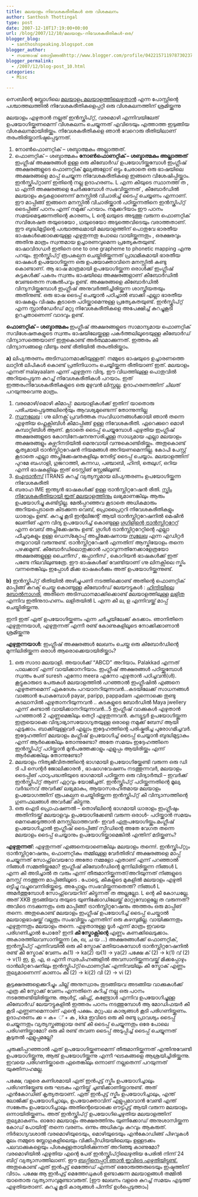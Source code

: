 ```yaml
---
title: മലയാളം നിവേശകരീതികള്‍ ഒരു വിശകലനം
author: Santhosh Thottingal
type: post
date: 2007-12-10T17:19:00+00:00
url: /blog/2007/12/10/മലയാളം-നിവേശകരീതികള്‍-ഒര/
blogger_blog:
  - santhoshspeaking.blogspot.com
blogger_author:
  - സന്തോഷ് തോട്ടിങ്ങല്‍http://www.blogger.com/profile/04221571197873023782noreply@blogger.com
blogger_permalink:
  - /2007/12/blog-post_10.html
categories:
  - Misc

---
```

സെബിന്റെ ബ്ലോഗിലെ [മലയാളം മലയാളത്തിലെഴുതാന്‍][1] എന്ന പോസ്റ്റിന്റെ പശ്ചാത്തലത്തില്‍ നിവേശകരീതികളെപ്പറ്റി ഒരു വിശകലനത്തിന് ശ്രമിയ്ക്കുന്നു

മലയാളം എഴുതാന്‍ നല്ലത് ഇന്‍സ്ക്രിപ്റ്റ്, വരമൊഴി എന്നിവയിലേത് ഉപയോഗിയ്ക്കണമെന്ന് വിശകലനം ചെയ്യുന്നത് എവിടെയും എത്താത്ത ഇടുങ്ങിയ വിശകലനമായിരിയ്ക്കും. നിവേശകരീതികളെ ഞാന്‍ വേറൊരു രീതിയിലാണ് തരംതിരിയ്ക്കാനിഷ്ടപ്പെടുന്നത്.
1. നോണ്‍ഫൊണറ്റിക് &#8211; ശബ്ദാത്മകം അല്ലാത്തത്.
2. ഫൊണറ്റിക് &#8211; ശബ്ദാത്മകം
<span style="font-weight: bold;">നോണ്‍ഫൊണറ്റിക് &#8211; ശബ്ദാത്മകം അല്ലാത്തത്</span>
ഇംഗ്ലീഷ് അക്ഷരങ്ങള്‍ ഉള്ള ഒരു കീബോര്‍ഡ് ഉപയോഗിയ്ക്കുമ്പോള്‍ ഇംഗ്ലീഷ് അക്ഷരങ്ങളുടെ ഫൊണറ്റിക് മൂല്യങ്ങളോട് ഒട്ടും ചേരാതെ ഒരു ഭാഷയിലെ അക്ഷരങ്ങളെ മാപ്പ് ചെയ്യുന്ന നിവേശകരീതികളെ ഇങ്ങനെ വിശേഷിപ്പിയ്ക്കാം. ഇന്‍സ്ക്രിപ്റ്റാണ് ഇതിന്റെ നല്ല ഉദാഹരണം. L എന്ന കീയുടെ സ്ഥാനത്ത് ത , ഥ എന്നീ അക്ഷരങ്ങളെ ചേര്‍ക്കുമ്പോള്‍ സംഭവിയ്ക്കുന്നത് , കീബോര്‍ഡില്‍ മലയാളം കട്ടകളാണെന്ന് മനസ്സില്‍ വിചാരിച്ച് ടൈപ്പ് ചെയ്യണം എന്നാണ്. ഈ മാപ്പിങ്ങ് ഇങ്ങനെ മനസ്സില്‍ വിചാരിയ്ക്കാന്‍ പഠിയ്ക്കുന്നതിനെ ഇന്‍സ്ക്രിപ്റ്റ് ടൈപ്പിങ്ങ് പഠനം എന്ന് നമുക്ക് പറയാം. നമുക്കറിയാം ഈ പഠനം സമയമെടുക്കുന്നതിന്റെ കാരണം, L ന്റെ ലയുടെ അടുത്തു വരുന്ന ഫൊണറ്റിക് സവിശേഷത തയുടെയോ , ഥയുടെയോ അടുത്തെവിടെയും വരാത്തതാണ്. ഈ ബുദ്ധിമുട്ടിന്റെ പശ്ചാത്തലമായി മലയാളത്തിന് പൊതുവേ ഭാരതീയ ഭാഷകള്‍ക്കൊക്കെയുള്ള എഴുതുന്നതു പോലെ വായിയ്ക്കുന്നതും , ഒരക്ഷരവും അതിനു മാത്രം സ്വന്തമായ ഉച്ചാരണവുമെന്ന പ്രത്യേകതയുണ്ട്. ഭാഷാവിദഗ്ധര്‍ ഇതിനെ one to one grapheme to phonetic mapping എന്നു പറയും.
ഇന്‍സ്ക്രിപ്റ്റ് രൂപകല്പന ചെയ്തിരിയ്ക്കുന്നത് പ്രാഥമികമായി ഭാരതീയ ഭാഷകള്‍ ഉപയോഗിയ്ക്കുന്ന ഒരു ഉപയോക്താവിനെ മനസ്സില്‍ കണ്ടു കൊണ്ടാണ്. ആ ഭാഷ മാത്രമായി ഉപയോഗിയ്ക്കുന്ന ഒരാള്‍ക്ക് ഇംഗ്ലീഷ് കട്ടകള്‍ക്ക് പകരം സ്വന്തം ഭാഷയിലെ അക്ഷരങ്ങളാണ് കീബോര്‍ഡില്‍ വേണ്ടതെന്ന സങ്കല്‍പവും ഉണ്ട്. അക്ഷരങ്ങളെ കീബോര്‍ഡില്‍ വിന്യസിയ്ക്കുമ്പോള്‍ ഇംഗ്ലീഷ് അനുവര്‍ത്തിച്ചിരിയ്ക്കുന്ന ശാസ്ത്രീയതയും അതിനുണ്ട്. ഒരു ഭാഷ ടൈപ്പ് ചെയ്യാന്‍ പഠിച്ചാല്‍ ബാക്കി എല്ലാ ഭാരതീയ ഭാഷകളും വിഷമം കൂടാതെ പഠിയ്ക്കാമെന്നുള്ള പ്രത്യേകതയുണ്ട്. ഇന്‍സ്ക്രിപ്റ്റ് എന്ന സ്റ്റാന്‍ഡേര്‍ഡ് മറ്റു നിവേശകരീതികളെ അപേക്ഷിച്ച് കുറച്ചുകൂടി ഉറച്ചതാണെന്ന് വാദവും ഉണ്ട്.

<span style="font-weight: bold;">ഫൊണറ്റിക് &#8211; ശബ്ദാത്മകം </span>
ഇംഗ്ലീഷ് അക്ഷരങ്ങളുടെ സാമാന്യമായ ഫൊണറ്റിക് സവിശേഷതകളുടെ സ്വന്തം ഭാഷയിലേയ്ക്കുള്ള പകര്‍ത്തലിലൂടെയുള്ള കീബോര്‍ഡ് വിന്യാസത്തെയാണ് ഇതുകൊണ്ട് അര്‍ത്ഥമാക്കുന്നത്. ഇത്തരം കീ വിന്യാസങ്ങളെ വീണ്ടും രണ്ട് രീതിയില്‍ തരംതിരിയ്ക്കാം.

<span style="font-weight: bold;">a)</span> ലിപ്യന്തരണം അടിസ്ഥാനമാക്കിയുള്ളത്: നമ്മുടെ ഭാഷയുടെ ഉച്ചാരണത്തെ ലാറ്റിന്‍ ലിപികള്‍ കൊണ്ട് പ്രതിനിധാനം ചെയ്യിയ്ക്കുന്ന രീതിയാണ് ഇത്. മലയാളം എന്നത് malayaalam എന്ന് എഴുതുന്ന വിദ്യ. ഈ വിധത്തിലുള്ള പൊതുവില്‍ അറിയപ്പെടുന്ന കുറച്ച് നിവേശകരീതികള്‍ പറയാം. ഇത് ഇത്തരംനിവേശകരീതികളുടെ ഒരു മുഴുവന്‍ ലിസ്റ്റല്ല. ഉദാഹരണത്തിന് ചിലത് പറയുന്നുവെന്നു മാത്രം.
1. വരമൊഴി/മൊഴി കീമാപ്പ്: മലയാളികള്‍ക്ക് ഇതിന് യാതൊരു പരിചയപ്പെടുത്തലിന്റെയും ആവശ്യമുണ്ടെന്ന് തോന്നുന്നില്ല
2. [സ്വനലേഖ][2] : ഗ്നു ലിനക്സ് പ്രവര്‍ത്തക സംവിധാനങ്ങള്‍ക്കായി ഞാന്‍ തന്നെ എഴുതിയ ഫ്ലെക്സിബിള്‍ കീമാപ്പിങ്ങ് ഉള്ള നിവേശകരീതി. ഏറെക്കുറെ മൊഴി കമ്പാറ്റിബിള്‍ ആണ്. കൂടാതെ ടൈപ്പ് ചെയ്യുമ്പോള്‍ എഴുതിയ ഇംഗ്ലീഷ് അക്ഷരങ്ങളുടെ കോമ്പിനേഷനനുസരിച്ചുള്ള സാധ്യമായ എല്ലാ മലയാളം അക്ഷരങ്ങളും കഴ്സറിനടിയില്‍ മെനുവായി വന്നുകൊണ്ടിരിയ്ക്കും. അതുകൊണ്ട് കൃത്യമായി ട്രാന്‍സ്ലിറ്ററേഷന്‍ നിയമങ്ങള്‍ അറിയണമെന്നില്ല. കോപി പേസ്റ്റ് കൂടാതെ എല്ലാ അപ്ലിക്കേഷനുകളിലും നേരിട്ട് ടൈപ്പ് ചെയ്യാം. മലയാളത്തിന് പുറമേ ബംഗാളി, ഗുജറാത്തി, കന്നഡ, പഞ്ചാബി, ഹിന്ദി, തെലുഗ്, ഒറിയ എന്നി ഭാഷകളിലും ഇത് ടെസ്റ്റിങ് സ്റ്റേജിലുണ്ട്.
3. [ഐട്രാന്‍സ്][3] ITRANS കുറച്ച് വ്യത്യസ്തമായ ലിപ്യന്തരണം ഉപയോഗിയ്ക്കുന്ന നിവേശകരീതി
4. ബരാഹ IME ഇന്ത്യന്‍ ഭാഷകള്‍ക്ക് ഉള്ള ട്രാന്‍സ്ലിറ്ററേഷന്‍ രീതി. [സ്കിം നിവേശകരീതിയായി ഇത് മലയാളത്തിനും][4] ലഭ്യമാണങ്കിലും ആരും ഉപയോഗിച്ചു കണ്ടിട്ടില്ല.
മേല്‍പ്പറഞ്ഞവ കൂടാതെ അധികമാരും അറിയപ്പെടാതെ കിടക്കുന്ന വെബ്, പ്രൊപ്രൈറ്ററി നിവേശകരീതികളും ധാരാളം ഉണ്ട്.
കുറച്ചു കൂടി ഇന്റലിജന്റ് ആയി ട്രാന്‍സ്ലിറ്ററേഷനില്‍ മെഷീന്‍ ലേണിങ് എന്ന വിദ്യ ഉപയോഗിച്ച് കൊണ്ടുള്ള [ഗൂഗിളിന്റെ ട്രാന്‍സ്ലിറ്ററേറ്റ്][5] എന്ന വെബ് അപ്ലിക്കേഷനും ഉണ്ട്. ഗൂഗിള്‍ ട്രാന്‍സ്ലിറ്ററേറ്റിന്റെ എല്ലാ ഫീച്ചറുകളും ഉള്ള ഡെസ്ക്ടോപ്പ് അപ്ലിക്കേഷനായ [സുലേഖ][6] എന്ന എഡിറ്റര്‍ തയ്യാറായി വരുന്നുണ്ട്.
ട്രാന്‍സ്ലിറ്ററേഷന്‍ എന്നതിന് ആസ്കിയോളം തന്നെ പഴക്കമുണ്ട്. കീബോര്‍ഡിലൊതുക്കാന്‍ പറ്റാവുന്നതിനേക്കാളേത്രയോ അക്ഷരങ്ങളുള്ള ചൈനീസ് , ജപ്പാനീസ് , കൊറിയന്‍ ഭാഷകള്‍ക്ക് ഇത് പണ്ടേ നിലവിലുണ്ടത്രേ. ഈ ഭാഷകള്‍ക്ക് വേണ്ടിയാണ് ഗ്നു ലിനക്സിലെ സ്കിം വന്നതെങ്കിലും ഇപ്പോള്‍ മിക്ക ഭാഷകള്‍ക്കും അത് ഉപയോഗിയ്ക്കുന്നുണ്ട്.

<span style="font-weight: bold;">b)</span> ഇന്‍സ്ക്രിപ്റ്റ് രീതിയില്‍ അഴിച്ചുപണി നടത്തിക്കൊണ്ട് അതിന്റെ ഫൊണറ്റിക് മാപ്പിങ്ങ് കറക്ട് ചെയ്തു കൊണ്ടുള്ള കീബോര്‍ഡ് ലേയൗട്ടുകള്‍ : [ഹിന്ദിയിലെ ബോല്‍നാഗരി][7], അതിനെ അടിസ്ഥാനമാക്കിക്കൊണ്ട് മലയാളത്തിലുള്ള [ലളിത][8] എന്നിവ ഇതിനുദാഹണം. ലളിതയില്‍ L എന്ന കീ ല, ള എന്നിവയ്ക്ക് മാപ്പ് ചെയ്തിരിയ്ക്കുന്നു.

ഇനി ഇത് ഏത് ഉപയോഗിയ്ക്കണം എന്ന ചര്‍ച്ചയിലേക്ക് കടക്കാം. ഞാനിതിനെ എഴുതുന്നയാള്‍, എഴുതുന്നത് എന്നീ രണ്ട് കോണുകളിലൂടെ നോക്കിക്കാണാന്‍ ശ്രമിയ്ക്കുന്നു

<span style="font-weight: bold;">എഴുതുന്നയാള്‍:</span> ഇംഗ്ലീഷ് അക്ഷരങ്ങള്‍ ലേഖനം ചെയ്ത ഒരു കീബോര്‍ഡിന്റെ മുന്നിലിരിയ്ക്കുന്ന ഒരാള്‍ ആരൊക്കെയായിരിയ്ക്കാം?
1. ഒരു സാദാ മലയാളി. അയാള്‍ക്ക് &#8220;ABCD&#8221; അറിയാം. Palakkad എന്നത് പാലക്കാട് എന്ന് വായിക്കാനറിയാം. ഇംഗ്ലീഷ് അക്ഷരങ്ങള്‍ പഠിയ്ക്കുമ്പോള്‍ സ്വന്തം പേര് suresh എന്നോ meera എന്നോ എഴുതാന്‍ പഠിച്ചവന്‍(ള്‍). കൂട്ടുകാരുടെ പേരുകള്‍ മലയാളത്തില്‍ പറഞ്ഞാല്‍ ഇംഗ്ലീഷില്‍ എങ്ങനെ എഴുതണമെന്ന് ഏകദേശം പറയാനറിയുന്നവന്‍&#8230;കടയിലേക്ക് സാധനങ്ങള്‍ വാങ്ങാന്‍ പോകുമ്പോള്‍ payar, paripp, pappadam എന്നൊക്കെ തുണ്ടു കടലാസില്‍ എഴുതാനറിയുന്നവന്‍ .. കടകളുടെ ബോര്‍ഡില്‍ Maya jwellery എന്ന് കണ്ടാല്‍ വായിക്കാനറിയുന്നവന്‍&#8230;5 ഇംഗ്ലീഷ് വാക്കുകള്‍ എഴുതാന്‍ പറഞ്ഞാല്‍ 2 എണ്ണമെങ്കിലും തെറ്റി എഴുതുന്നവന്‍.
കമ്പ്യൂട്ടര്‍ ഉപയോഗിയ്ക്കുന്ന ഇത്രയൊക്കെ വിദ്യാഭ്യാസയോഗ്യതയുള്ള ഒരാളെ നമുക്ക് ബേസ് ആയി എടുക്കാം. ബാക്കിയുള്ളവര്‍ എല്ലാം ഇദ്ദേഹത്തിന്റെ പരിഷ്കരിച്ച പുരോഗമിച്ചവര്‍. ഇദ്ദേഹത്തിന് മലയാളം മംഗ്ലീഷ് ഉപയോഗിച്ച് ടൈപ്പ് ചെയ്യാന്‍ ബുദ്ധിമുട്ടാകും എന്ന് ആര്‍ക്കെങ്കിലും തോന്നുണ്ടോ? അതേ സമയം ഇദ്ദേഹത്തിനെ ഇന്‍സ്ക്രിപ്റ്റ് പഠിയ്ക്കാന്‍ മുന്‍പത്തേക്കാളും എളുപ്പം ആയിരിയ്ക്കും എന്ന് ആര്‍ക്കെങ്കിലും തോന്നുണ്ടോ?
2. മലയാളം നിത്യജീവിതത്തിന്റെ ഭാഗമായി ഉപയോഗിയ്ക്കേണ്ടി വരുന്ന ഒരു ഡി ടി പി സെന്റര്‍ ജോലിക്കാരന്‍ , ഭാഷാഗവേഷണം നടത്തുന്നവര്‍, മലയാളം ടൈപ്പിങ് പാഠ്യപദ്ധതിയുടെ ഭാഗമായി പഠിയ്ക്കുന്ന ഒരു വിദ്യാര്‍ത്ഥി &#8211; ഇവര്‍ക്ക് ഇന്‍സ്ക്രിപ്റ്റ് ആണ് ഏറ്റവും യോജിച്ചത്. ഇന്‍സ്ക്രിപ്റ്റ് പഠിയ്ക്കുന്നതിന്റെ മൂല്യ വര്‍ദ്ധനവ് അവര്‍ക്ക് ലഭ്യമാകും, ആയാസരഹിതമായ മലയാളം ഉപയോഗത്തിന് രൂപകല്പന ചെയ്തിരിയ്ക്കുന്ന ഇന്‍സ്ക്രിപ്റ്റ് കീ വിന്യാസത്തിന്റെ ഗുണഫലങ്ങള്‍ അവര്‍ക്ക് കിട്ടുന്നു.
3. ഒരു ഐടി പ്രൊഫഷണല്‍ &#8211; തൊഴിലിന്റെ ഭാഗമായി ധാരാളം ഇംഗ്ലീഷും അതിനിടയ്ക്ക് മലയാളവും ഉപയോഗിക്കേണ്ടി വരുന്ന ഒരാള്‍- പഠിയ്ക്കാന്‍ സമയം മെനക്കെടുത്താന്‍ മനസ്സിലാത്തവന്‍- ഇവര്‍ ഏതുപയോഗിയ്ക്കും.മംഗ്ലീഷ് ഉപയോഗിച്ചാല്‍ ഇംഗ്ലീഷ് ടൈപ്പിങ്ങ് സ്പീഡിന്റെ അതേ വേഗത തന്നെ മലയാളം ടൈപ്പ് ചെയ്യാനും ഉപയോഗിയ്ക്കാമെങ്കില്‍ എന്തിന് മടിയ്ക്കണം?

<span style="font-weight: bold;">എഴുതുന്നത്: </span>
എഴുതുന്നത് എങ്ങനെയാണെങ്കിലും മലയാളം തന്നെ!. ഇന്‍സ്ക്രിപ്റ്റും ട്രാന്‍സ്ലിറ്ററേഷനും, ഫൊണറ്റികും തമ്മിലുള്ള വേര്‍തിരിവ് അക്ഷരങ്ങളെ മാപ്പ് ചെയ്യുന്നത് സോഫ്റ്റ്‌വെയറോ അതോ നമ്മളോ എതാണ് എന്ന് പറഞ്ഞാല്‍ നിങ്ങള്‍ സമ്മതിയ്ക്കുമോ? ഇംഗ്ലീഷ് കീബോര്‍ഡിന്റെ മുന്നിലിരിയ്ക്കുന്ന നിങ്ങള്‍ L എന്ന കീ അടിച്ചാല്‍ ത വരും എന്ന് തീരുമാനിയ്ക്കുന്നത്/അറിയുന്നത് നിങ്ങളുടെ മനസ്സ് നടത്തുന്ന മാപ്പിങ്ങിലൂടെ . പോട്ടെ, കീകളുടെ മുകളില്‍ മലയാളം എഴുതി ഒട്ടിച്ചു വച്ചുവെന്നിരിയ്ക്കട്ടെ. അപ്പോളും സംഭവിയ്ക്കുന്നതെന്ത്? നിങ്ങള്‍ L അമര്‍ത്തുമ്പോള്‍ സോഫ്റ്റ്‌വെയറിന് കിട്ടുന്നത് ത അല്ലല്ലോ. L ന്റെ കീ കോഡല്ലേ. അത് XKB തുടങ്ങിയവ തയുടെ യുണിക്കോഡിലേയ്ക്ക് മാറ്റുമ്പോളല്ലേ ത വരുന്നത്? അവിടെ നടക്കുന്നതും ഒരു മാപ്പിങ്ങ്! ട്രാന്‍സ്ലിറ്ററേഷനും അത്തരം ഒരു മാപ്പിങ് തന്നെ. അതുകൊണ്ട് മലയാളം ഇംഗ്ലീഷ് ഉപയോഗിച്ച് ടൈപ്പ് ചെയ്താല്‍ മലയാളഭാഷയ്ക്ക് വല്ലതും സംഭവിയ്ക്കും എന്നതിന് ഒരു കഴമ്പുമില്ല. വായിക്കുന്നതും എഴുതുന്നതും മലയാളം തന്നെ. എഴുതാനുള്ള ടൂള്‍ എന്ന് മാത്രം ഇവയെ പരിഗണിച്ചാല്‍ പോരേ?
ഇനി <span style="font-weight: bold;">കീ സ്ട്രോക്സിന്റെ </span>എണ്ണം കണക്കിലെടുക്കാം. അകാരത്തിലവസാനിയ്ക്കുന്ന (ക, ഖ, ച യ &#8230;) അക്ഷരങ്ങള്‍ക്ക് ഫൊണറ്റിക്, ഇന്‍സ്ക്രിപ്റ്റ് എന്നിവയില്‍ ഒരു കീ സ്ട്രോക് മതിയാകുമ്പോള്‍ ട്രാന്‍സ്ലിറ്ററേഷനില്‍ രണ്ട് കീ സ്ട്രോക് വേണം
ക(1) -> ka(2)
യ(1) -> ya(2)
പക്ഷേ
ക് (2) -> k(1)
വ് (2) -> v(1)
ഇ, ഉ, എ, ഒ എന്നീ സ്വരചിഹ്നങ്ങളില്‍ അവസാനിയ്ക്കുന്നവയ്ക്ക് മിക്കപ്പോഴും ട്രാന്‍ലിറ്ററേഷനിലും ഇന്‍സ്ക്രിപ്റ്റ്/ഫൊണറ്റിക് എന്നിവയിലും കീ സ്ട്രോക് എണ്ണം തുല്യമാണെന്ന് കാണാം
കി (2) -> ki(2)
വി (2) -> vi (2)

കൂട്ടക്ഷരങ്ങളെക്കുറിച്ചും ചില്ല് അനുസ്വാരം തുടങ്ങിയവ അടങ്ങിയ വാക്കുകള്‍ക്ക് എത്ര കീ സ്ട്രോക്ക് വേണം എന്നതിനെ കുറിച്ച് നല്ല ഒരു പഠനം നടത്തേണ്ടിയിരിയ്ക്കുന്നു. ആള്‍ട്ട്, ഷിഫ്റ്റ്, കണ്ട്രോള്‍ എന്നിവ ഉപയോഗിച്ചുള്ള കീബോര്‍ഡ് ലേയൗട്ടുകളില്‍ ഇത്തരം പഠനം നടത്തുമ്പോള്‍ ആ മോഡിഫയര്‍ കീ കൂടി എണ്ണണമെന്നാണ് എന്റെ പക്ഷം. മറ്റുപല കാര്യങ്ങള്‍ കൂടി പരിഗണിയ്ക്കണം. ഉദാഹരണം
ക്ക = ക+ ് + ക , kka ഇവിടെ ഒരു കീ രണ്ടു പ്രാവശ്യം ടൈപ്പ് ചെയ്യുന്നതും വ്യത്യസ്തങ്ങളായ രണ്ട് കീ ടൈപ്പ് ചെയ്യുന്നതും ഒരേ പോലെ പരിഗണിയ്ക്കാമോ? ഒരു കീ രണ്ട് തവണ ടൈപ്പ് അടുപ്പിച്ച് ടൈപ്പ് ചെയ്യുന്നത് കൂടുതല്‍ എളുപ്പമല്ലേ?

ചുരുക്കിപ്പറഞ്ഞാല്‍ ഏത് ഉപയോഗിയ്ക്കണമെന്ന് തീരുമാനിയ്ക്കുന്നത് എന്തിനുവേണ്ടി ഉപയോഗിയ്ക്കുന്നു, ആരു് ഉപയോഗിയ്ക്കുന്നു എന്നീ ഘടകങ്ങളെ ആശ്രയിച്ചിരിയ്ക്കുന്നു. ഇവയെ പരിഗണിയ്ക്കാതെ ഏതെങ്കിലും ഒന്നാണ് നല്ലതെന്ന് പറയുന്നത് യുക്തിസഹമല്ല.

പക്ഷേ, വളരെ കണിശമായി ഏത് ഇന്‍പുട്ട് സ്കീം ഉപയോഗിച്ചാലും പരിഗണിയ്ക്കേണ്ട ഒരു ഘടകം എനിയ്ക്ക് ചൂണ്ടിക്കാണിയ്ക്കാനുണ്ട്. അത് എന്‍കോഡിങ് കൃത്യതയാണ്. ഏത് ഇന്‍പുട്ട് സ്കീം ഉപയോഗിച്ചാലും, എന്ത് ലോജിക്ക് ഉപയോഗിച്ചാലും, ഉപയോക്താവിന് എളുപ്പമാവാന്‍ വേണ്ടി എന്ത് സങ്കേതം ഉപയോഗിച്ചാലും അതിന്റെയൊക്കെ ഔട്ട്പുട്ട് ആയി വരുന്ന മലയാളം ഒന്നായിരിയ്ക്കണം. അത് ഇന്‍സ്ക്രിപ്റ്റ് ഉപയോഗിച്ചെഴുതിയ മലയാളത്തിന് തുല്യമാകണം. ഓരോ മലയാളം അക്ഷരത്തിനും യുണിക്കോഡ് അനുശാസിയ്ക്കുന്ന കോഡ് പോയിന്റ് തന്നെ വരണം. ഒന്നും അധികവും കുറവും ആകരുത്. നിര്‍ഭാഗ്യവശാല്‍ വരമൊഴിയുടെയും, മൊഴിയുടെയും എന്‍കോഡിങ്ങ് പിഴവുകള്‍ മൂലം നമ്മുടെ ബ്ലോഗുകളിലെയും വിക്കിപ്പീഡിയയിലെയും ഉള്ളടക്കം പലവാക്കുകളെയും പിശകുള്ളതായിരിക്കുന്നത് അറിഞ്ഞു കാണുമോ?
വരമൊഴിയില്‍ എഴുതിയ എന്റെ പേര് ഇന്‍സ്ക്രിപ്റ്റിലെഴുതിയ പേരില്‍ നിന്ന് 24 ബിറ്റ് വ്യത്യാസത്തിലാണ്. ഈ [ബഗ്ഗിനെപ്പറ്റി ഞാന്‍ ഇവിടെ എഴുതിയിട്ടുണ്ട്.][9]
അതുകൊണ്ട് ഏത് ഇന്‍പുട്ട് മെത്തേഡ് എന്നത് ഒരോരുത്തരുടെയും ഇഷ്ടത്തിന് വിടാം. പക്ഷേ ആ ഇന്‍പുട്ട് മെത്തേഡുകള്‍ ഉണ്ടാക്കുന്ന മലയാളങ്ങള്‍ തമ്മില്‍ യാതൊരു വ്യത്യാസവുമുണ്ടാവരുത്.
<span style="font-style: italic;"></span>
[ഈ ലേഖനം വളരെ കുറച്ച് സമയം എടുത്ത് എഴുതിയതാണ്. കുറച്ചു കൂടി കാര്യങ്ങള്‍ പിന്നീട് ഉള്‍പ്പെടുത്താം]

 [1]: http://absolutevoid.blogspot.com/2007/12/blog-post.html
 [2]: http://fci.wikia.com/wiki/SMC/Swanalekha
 [3]: http://en.wikipedia.org/wiki/ITRANS
 [4]: http://code.indlinux.net/projects/baraha-maps/
 [5]: http://www.google.com/transliterate/indic
 [6]: http://santhoshtr.livejournal.com/7336.html
 [7]: http://www.indictrans.in/old/bolnagari/English/bolnagari.html
 [8]: http://fci.wikia.com/wiki/SMC/Lalitha
 [9]: http://santhoshtr.livejournal.com/6819.html